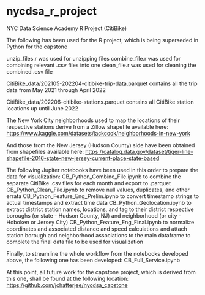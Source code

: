 # nycdsa_r_project
 NYC Data Science Academy R Project (CitiBike)

The following has been used for the R project, which is being superseded in Python for the capstone

unzip_files.r was used for unzipping files
combine_file.r was used for combining relevant .csv files into one
clean_file.r was used for cleaning the combined .csv file

CitiBike_data/202105-202204-citibike-trip-data.parquet contains all the trip data
from May 2021 through April 2022

CitiBike_data/202206-citibike-stations.parquet contains all CitiBike station locations
up until June 2022

The New York City neighborhoods used to map the locations of their respective stations derive
from a Zillow shapefile available here:
https://www.kaggle.com/datasets/jackcook/neighborhoods-in-new-york

And those from the New Jersey (Hudson County) side have been obtained from shapefiles
available here:
https://catalog.data.gov/dataset/tiger-line-shapefile-2016-state-new-jersey-current-place-state-based

The following Jupiter notebooks have been used in this order to prepare the data for visualization:
CB_Python_Combine_File.ipynb to combine the separate CitiBike .csv files for each month and export to .parquet
CB_Python_Clean_File.ipynb to remove null values, duplicates, and other errata
CB_Python_Feature_Eng_Prelim.ipynb to convert timestamp strings to actual timestamps and extract time data
CB_Python_Geolocation.ipynb to extract district station names, locations, and tag to their district respective boroughs (or state - Hudson County, NJ) and neighborhood (or city - Hoboken or Jersey City)
CB_Python_Feature_Eng_Final.ipynb to normalize coordinates and associated distance and speed calculations and attach station borough and neighborhood associations to the main dataframe to complete the final data file to be used for visualization

Finally, to streamline the whole workflow from the notebooks developed above, the following one has been developed:
CB_Full_Service.ipynb

At this point, all future work for the capstone project, which is derived from this one, shall be found at the following location:
https://github.com/jchatterjee/nycdsa_capstone